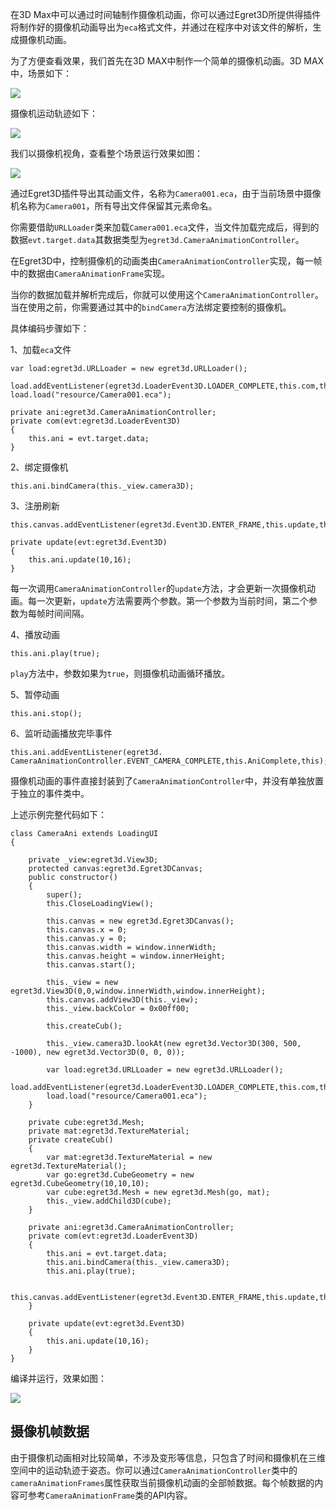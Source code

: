 
在3D Max中可以通过时间轴制作摄像机动画，你可以通过Egret3D所提供得插件将制作好的摄像机动画导出为`eca`格式文件，并通过在程序中对该文件的解析，生成摄像机动画。

为了方便查看效果，我们首先在3D MAX中制作一个简单的摄像机动画。3D MAX中，场景如下：

![](575cd31ccd58b.png)

摄像机运动轨迹如下：

![](575cd3235cbe6.gif)

我们以摄像机视角，查看整个场景运行效果如图：

![](575cd32284507.gif)

通过Egret3D插件导出其动画文件，名称为`Camera001.eca`，由于当前场景中摄像机名称为`Camera001`，所有导出文件保留其元素命名。

你需要借助`URLLoader`类来加载`Camera001.eca`文件，当文件加载完成后，得到的数据`evt.target.data`其数据类型为`egret3d.CameraAnimationController`。

在Egret3D中，控制摄像机的动画类由`CameraAnimationController`实现，每一帧中的数据由`CameraAnimationFrame`实现。

当你的数据加载并解析完成后，你就可以使用这个`CameraAnimationController`。当在使用之前，你需要通过其中的`bindCamera`方法绑定要控制的摄像机。

具体编码步骤如下：

1、加载`eca`文件

```
var load:egret3d.URLLoader = new egret3d.URLLoader();
        load.addEventListener(egret3d.LoaderEvent3D.LOADER_COMPLETE,this.com,this);
load.load("resource/Camera001.eca");
```

```
private ani:egret3d.CameraAnimationController;
private com(evt:egret3d.LoaderEvent3D)
{
	this.ani = evt.target.data;
}
```

2、绑定摄像机

```
this.ani.bindCamera(this._view.camera3D);
```

3、注册刷新

```
this.canvas.addEventListener(egret3d.Event3D.ENTER_FRAME,this.update,this);
```

```
private update(evt:egret3d.Event3D)
{
	this.ani.update(10,16);
}
```

每一次调用`CameraAnimationController`的`update`方法，才会更新一次摄像机动画。每一次更新，`update`方法需要两个参数。第一个参数为当前时间，第二个参数为每帧时间间隔。

4、播放动画

```
this.ani.play(true);
```

`play`方法中，参数如果为`true`，则摄像机动画循环播放。

5、暂停动画

```
this.ani.stop();
```

6、监听动画播放完毕事件

```
this.ani.addEventListener(egret3d. CameraAnimationController.EVENT_CAMERA_COMPLETE,this.AniComplete,this);
```

摄像机动画的事件直接封装到了`CameraAnimationController`中，并没有单独放置于独立的事件类中。

上述示例完整代码如下：

```
class CameraAni extends LoadingUI
{

    private _view:egret3d.View3D;
    protected canvas:egret3d.Egret3DCanvas;
    public constructor()
    {
        super();
        this.CloseLoadingView();

        this.canvas = new egret3d.Egret3DCanvas();
        this.canvas.x = 0;
        this.canvas.y = 0;
        this.canvas.width = window.innerWidth;
        this.canvas.height = window.innerHeight;
        this.canvas.start();
        
        this._view = new egret3d.View3D(0,0,window.innerWidth,window.innerHeight);
        this.canvas.addView3D(this._view);
        this._view.backColor = 0x00ff00;

        this.createCub();

        this._view.camera3D.lookAt(new egret3d.Vector3D(300, 500, -1000), new egret3d.Vector3D(0, 0, 0));

        var load:egret3d.URLLoader = new egret3d.URLLoader();
        load.addEventListener(egret3d.LoaderEvent3D.LOADER_COMPLETE,this.com,this);
        load.load("resource/Camera001.eca");
    }

    private cube:egret3d.Mesh;
    private mat:egret3d.TextureMaterial;
    private createCub()
    {
        var mat:egret3d.TextureMaterial = new egret3d.TextureMaterial();
        var go:egret3d.CubeGeometry = new egret3d.CubeGeometry(10,10,10);
        var cube:egret3d.Mesh = new egret3d.Mesh(go, mat);
        this._view.addChild3D(cube);
    }

    private ani:egret3d.CameraAnimationController;
    private com(evt:egret3d.LoaderEvent3D)
    {
        this.ani = evt.target.data;
        this.ani.bindCamera(this._view.camera3D);
        this.ani.play(true);
        
         this.canvas.addEventListener(egret3d.Event3D.ENTER_FRAME,this.update,this);
    }
    
    private update(evt:egret3d.Event3D)
    {
        this.ani.update(10,16);
    }
}
```

编译并运行，效果如图：

![](575cd31ce7598.gif)

## 摄像机帧数据

由于摄像机动画相对比较简单，不涉及变形等信息，只包含了时间和摄像机在三维空间中的运动轨迹于姿态。你可以通过`CameraAnimationController`类中的`cameraAnimationFrames`属性获取当前摄像机动画的全部帧数据。每个帧数据的内容可参考`CameraAnimationFrame`类的API内容。



